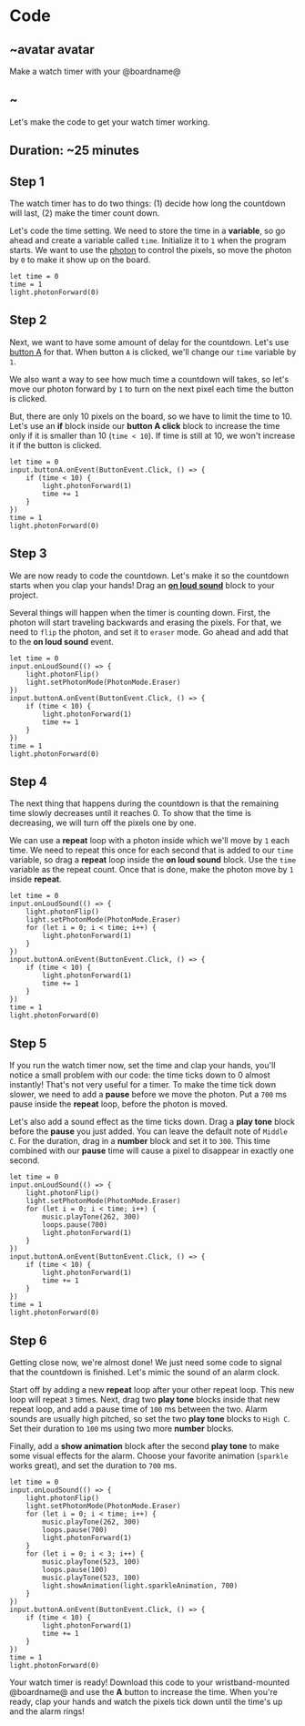 # Code

## ~avatar avatar

Make a watch timer with your @boardname@

## ~

Let's make the code to get your watch timer working.

## Duration: ~25 minutes

## Step 1

The watch timer has to do two things: (1) decide how long the countdown will last, (2) make the timer count down.

Let's code the time setting.
We need to store the time in a **variable**, so go ahead and create a variable called `time`. Initialize it to `1` when the program starts.
We want to use the [photon](https://makecode.adafruit.com/reference/light/photon-forward) to control the pixels, so move the photon by `0` to make it show up on the board.

```blocks
let time = 0
time = 1
light.photonForward(0)
```

## Step 2

Next, we want to have some amount of delay for the countdown. Let's use [button A](https://makecode.adafruit.com/reference/input/button/on-event) for that.
When button `A` is clicked, we'll change our `time` variable by `1`.

We also want a way to see how much time a countdown will takes, so let's move our photon forward by `1` to turn on the next pixel each time the button is clicked.

But, there are only 10 pixels on the board, so we have to limit the time to 10.
Let's use an **if** block inside our **button A click** block to increase the time only if it is smaller
than 10 (`time < 10`). If time is still at 10, we won't increase it if the button is clicked.

```blocks
let time = 0
input.buttonA.onEvent(ButtonEvent.Click, () => {
    if (time < 10) {
        light.photonForward(1)
        time += 1
    }
})
time = 1
light.photonForward(0)
```

## Step 3

We are now ready to code the countdown. Let's make it so the countdown starts when you clap your hands!
Drag an [**on loud sound**](https://makecode.adafruit.com/reference/input/on-loud-sound) block to your project.

Several things will happen when the timer is counting down. First, the photon will start traveling backwards and erasing the pixels.
For that, we need to `flip` the photon, and set it to `eraser` mode. Go ahead and add that to the **on loud sound** event.

```blocks
let time = 0
input.onLoudSound(() => {
    light.photonFlip()
    light.setPhotonMode(PhotonMode.Eraser)
})
input.buttonA.onEvent(ButtonEvent.Click, () => {
    if (time < 10) {
        light.photonForward(1)
        time += 1
    }
})
time = 1
light.photonForward(0)
```

## Step 4

The next thing that happens during the countdown is that the remaining time slowly decreases until it reaches 0.
To show that the time is decreasing, we will turn off the pixels one by one.

We can use a **repeat** loop with a photon inside which we'll move by `1` each time.
We need to repeat this once for each second that is added to our `time` variable, so drag a **repeat** loop inside the **on loud sound** block.
Use the `time` variable as the repeat count. Once that is done, make the photon move by `1` inside **repeat**.

```blocks
let time = 0
input.onLoudSound(() => {
    light.photonFlip()
    light.setPhotonMode(PhotonMode.Eraser)
    for (let i = 0; i < time; i++) {
        light.photonForward(1)
    }
})
input.buttonA.onEvent(ButtonEvent.Click, () => {
    if (time < 10) {
        light.photonForward(1)
        time += 1
    }
})
time = 1
light.photonForward(0)
```

## Step 5

If you run the watch timer now, set the time and clap your hands, you'll notice a small problem with our code: the time ticks down to 0 almost instantly!
That's not very useful for a timer. To make the time tick down slower, we need to add a **pause** before we move the photon.
Put a `700` ms pause inside the **repeat** loop, before the photon is moved.

Let's also add a sound effect as the time ticks down. Drag a **play tone** block before the **pause** you just added.
You can leave the default note of `Middle C`. For the duration, drag in a **number** block and set it to `300`.
This time combined with our **pause** time will cause a pixel to disappear in exactly one second.

```blocks
let time = 0
input.onLoudSound(() => {
    light.photonFlip()
    light.setPhotonMode(PhotonMode.Eraser)
    for (let i = 0; i < time; i++) {
        music.playTone(262, 300)
        loops.pause(700)
        light.photonForward(1)
    }
})
input.buttonA.onEvent(ButtonEvent.Click, () => {
    if (time < 10) {
        light.photonForward(1)
        time += 1
    }
})
time = 1
light.photonForward(0)
```

## Step 6

Getting close now, we're almost done! We just need some code to signal that the countdown is finished.
Let's mimic the sound of an alarm clock.

Start off by adding a new **repeat** loop after your other repeat loop.
This new loop will repeat `3` times.
Next, drag two **play tone** blocks inside that new repeat loop, and add a pause time of `100` ms between the two.
Alarm sounds are usually high pitched, so set the two **play tone** blocks to `High C`. Set their duration to `100` ms using two more **number** blocks.

Finally, add a **show animation** block after the second **play tone** to make some visual effects for the alarm.
Choose your favorite animation (`sparkle` works great), and set the duration to `700` ms.

```blocks
let time = 0
input.onLoudSound(() => {
    light.photonFlip()
    light.setPhotonMode(PhotonMode.Eraser)
    for (let i = 0; i < time; i++) {
        music.playTone(262, 300)
        loops.pause(700)
        light.photonForward(1)
    }
    for (let i = 0; i < 3; i++) {
        music.playTone(523, 100)
        loops.pause(100)
        music.playTone(523, 100)
        light.showAnimation(light.sparkleAnimation, 700)
    }
})
input.buttonA.onEvent(ButtonEvent.Click, () => {
    if (time < 10) {
        light.photonForward(1)
        time += 1
    }
})
time = 1
light.photonForward(0)
```

Your watch timer is ready! Download this code to your wristband-mounted @boardname@ and use the **A** button to increase the time.
When you're ready, clap your hands and watch the pixels tick down until the time's up and the alarm rings!